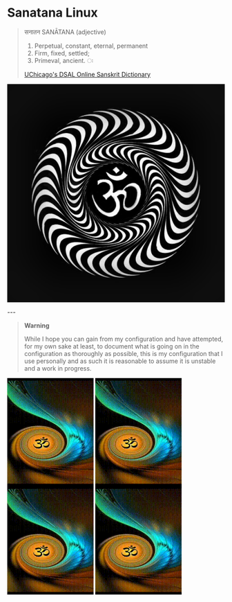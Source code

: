# Sanatana Linux

> सनातन SANĀTANA (adjective)
>
> 1.  Perpetual, constant, eternal, permanent
> 2.  Firm, fixed, settled;
> 3.  Primeval, ancient. ः
>
> [UChicago's DSAL Online Sanskrit Dictionary](https://dsal.uchicago.edu/cgi-bin/app/apte_query.py?qs=Sanatana&matchtype=default)

<p align="center">
<img width="750px" align="center"  src="./assets/om.gif" alt="Om Puurnnam-Adah Puurnnam-Idam Puurnnaat-Puurnnam-Udacyate | Puurnnasya Puurnnam-Aadaaya Puurnnam-Eva-Avashissyate || Om Shaantih Shaantih Shaantih "  />
</p>
---

> **Warning**
>
> While I hope you can gain from my configuration and have attempted, for my own sake at least, to document what is going on in the configuration as thoroughly as possible, this is my configuration that I use personally and as such it is reasonable to assume it is unstable and a work in progress.

<div>
<img width="200px" align="center" src="./assets/Pin.gif" alt="Om" />
<img width="200px" align="center" src="./assets/Pin.gif" alt="Om" />
<img width="200px" align="center" src="./assets/Pin.gif" alt="Om" />
<img width="200px" align="center" src="./assets/Pin.gif" alt="Om" />
</div>
